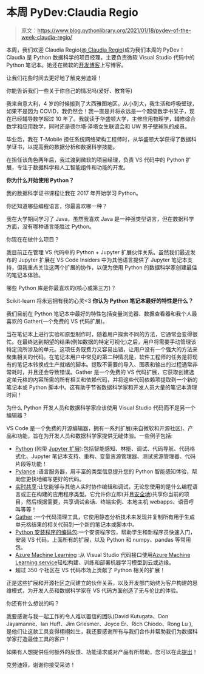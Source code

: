 # 本周 PyDev:Claudia Regio

> 原文：<https://www.blog.pythonlibrary.org/2021/01/18/pydev-of-the-week-claudia-regio/>

本周，我们欢迎 Claudia Regio([@ Claudia Regio](https://twitter.com/ClaudiaRegio))成为我们本周的 PyDev！Claudia 是 Python 数据科学的项目经理，主要负责微软 Visual Studio 代码中的 Python 笔记本。她还在微软的[开发博客](https://devblogs.microsoft.com/python/author/clregiomicrosoft-com/)上写博客。

让我们花些时间去更好地了解克劳迪娅！

你能告诉我们一些关于你自己的情况吗(爱好、教育等)

我来自意大利，4 岁的时候搬到了大西雅图地区。从小到大，我生活和呼吸壁球，如果不是因为 COVID，我仍然会！我一直是并将永远是一个超级数学书呆子，现在已经辅导数学超过 10 年了。我就读于华盛顿大学，主修应用物理学，辅修综合数学和应用数学，同时还是德尔塔·泽塔女生联谊会和 UW 男子壁球队的成员。

毕业后，我在 T-Mobile 担任系统网络架构工程师时，从华盛顿大学获得了数据科学证书，以提高我的数据分析和数据科学技能。

在担任该角色两年后，我过渡到微软的项目经理，负责 VS 代码中的 Python 扩展，专注于数据科学和人工智能组件和功能的开发。

**你为什么开始使用 Python？**

我的数据科学证书课程让我在 2017 年开始学习 Python。

你还知道哪些编程语言，你最喜欢哪一种？

我在大学期间学习了 Java，虽然我喜欢 Java 是一种强类型语言，但在数据科学方面，没有哪种语言能胜过 Python。

你现在在做什么项目？

我目前正在管理 VS 代码中的 Python + Jupyter 扩展伙伴关系。虽然我们最近发布的 Jupyter 扩展在 VS Code Insiders 中为其他语言提供了 Jupyter 笔记本支持，但我重点关注这两个扩展的协作，以便为使用 Python 的数据科学家创建最佳的笔记本体验。

哪些 Python 库是你最喜欢的(核心或第三方)？

Scikit-learn 将永远拥有我的心灵<3 **你认为 Python 笔记本最好的特性是什么？**

我们目前在 Python 笔记本中最好的特性包括变量浏览器、数据查看器和我个人最喜欢的 Gather(一个免费的 VS 代码扩展)。

当在笔记本上进行实验和原型制作时，随着用户探索不同的方法，它通常会变得很忙。在最终达到期望的结果(例如数据的特定可视化)之后，用户将需要手动管理该特定流所涉及的单元。这项任务既费力又容易出错，让用户没有一个强大的方法来聚集相关的代码。在笔记本用户中常见的第二种情况是，软件工程师的任务是将现有的笔记本转换成生产就绪的脚本。提取不需要的导入、图表和输出的过程通常非常耗时，并且还会导致错误。Gather 是一个免费的 VS 代码扩展，它获取创建选定单元格的内容所需的所有相关和依赖代码，并将这些代码依赖项提取到一个新的笔记本或 Python 脚本中。这有助于节省数据科学家和开发人员大量的笔记本清理时间！

为什么 Python 开发人员和数据科学家应该使用 Visual Studio 代码而不是另一个编辑器？

VS Code 是一个免费的开源编辑器，拥有一系列扩展(来自微软和开源社区)、产品和功能，旨在为开发人员和数据科学家提供无缝体验。一些例子包括:

*   [Python](https://marketplace.visualstudio.com/items?itemName=ms-python.python) (附带 [Jupyter 扩展](https://nam06.safelinks.protection.outlook.com/?url=https://marketplace.visualstudio.com/items?itemName=ms-toolsai.jupyter)):包括智能感知、林挺、调试、代码导航、代码格式化、Jupyter 笔记本支持、重构、变量资源管理器、测试资源管理器、代码片段等功能！
*   [Pylance](https://marketplace.visualstudio.com/items?itemName=ms-python.vscode-pylance) :语言服务器，用丰富的类型信息提升您的 Python 智能感知体验，帮助您更快地编写更好的代码。
*   [实时共享](https://marketplace.visualstudio.com/items?itemName=MS-vsliveshare.vsliveshare):让您能够与其他人实时协作编辑和调试，无论您使用的是什么编程语言或正在构建的应用程序类型。它允许你立即(并且[安全地](https://docs.microsoft.com/en-us/visualstudio/liveshare/reference/security))共享你当前的项目，然后根据需要，共享调试会话、终端实例、本地主机 webapps、语音呼叫等等！
*   [Gather](https://marketplace.visualstudio.com/items?itemName=ms-python.gather) :一个代码清理工具，它使用静态分析技术来发现并复制所有用于生成单元格结果的相关代码到一个新的笔记本或脚本中。
*   [Python 安装程序的编码包](https://code.visualstudio.com/docs/python/coding-pack-python):一个安装程序包，帮助学生和新程序员快速入门，安装 VS 代码，上面所有的扩展，以及 Python 和 numpy、pandas 等常用包。
*   [Azure Machine Learning](https://marketplace.visualstudio.com/items?itemName=ms-toolsai.vscode-ai) :从 Visual Studio 代码接口使用[Azure Machine Learning service](https://azure.microsoft.com/services/machine-learning-service/)轻松构建、训练和部署机器学习模型到云或边缘。
*   超过 350 个社区在 VS 代码市场上贡献了 Python 相关的扩展！

正是这些扩展和开源社区之间建立的伙伴关系，以及开发部门始终为客户构建的思维模式，为开发人员和数据科学家在 VS 代码方面创造了无与伦比的体验。

你还有什么想说的吗？

我要感谢与我一起工作的令人难以置信的团队(David Kutugata、Don Jayamanne、Ian Huff、Jim Griesmer、Joyce Er、Rich Chiodo、Rong Lu ),是他们让这款工具变得栩栩如生，我还要感谢所有与我们合作并帮助我们为数据科学家打造最佳工具的客户！

如果有人想提供任何额外的反馈、功能请求或对产品有所帮助，您可以在此[提出](https://github.com/microsoft/vscode-jupyter)！

克劳迪娅，谢谢你接受采访！